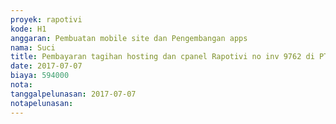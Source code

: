 ```yaml
---
proyek: rapotivi
kode: H1
anggaran: Pembuatan mobile site dan Pengembangan apps
nama: Suci
title: Pembayaran tagihan hosting dan cpanel Rapotivi no inv 9762 di PT Jejaring cepat Indonesia
date: 2017-07-07
biaya: 594000
nota:
tanggalpelunasan: 2017-07-07
notapelunasan:
---
```

